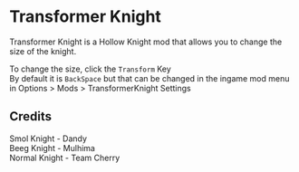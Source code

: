# Transformer Knight
Transformer Knight is a Hollow Knight mod that allows you to change the size of the knight.

To change the size, click the `Transform` Key <br />
By default it is `BackSpace` but that can be changed in the ingame mod menu in Options > Mods > TransformerKnight Settings

## Credits
Smol Knight - Dandy<br />
Beeg Knight - Mulhima<br />
Normal Knight - Team Cherry
